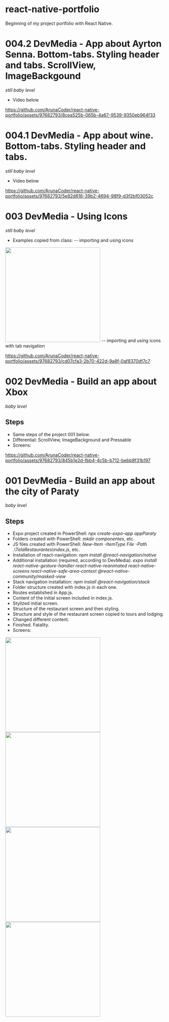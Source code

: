 # react-native-portfolio
 Beginning of my project portfolio with React Native.

# 004.2 DevMedia - App about Ayrton Senna. Bottom-tabs. Styling header and tabs. ScrollView, ImageBackgound
*still baby level*
- Video below


https://github.com/ArunaCoder/react-native-portfolio/assets/97682793/8cea525b-065b-4a67-9539-9350eb964f33




# 004.1 DevMedia - App about wine. Bottom-tabs. Styling header and tabs.
*still baby level*
- Video below

https://github.com/ArunaCoder/react-native-portfolio/assets/97682793/5e82d616-39b2-4694-98f9-d3f2bf03052c



# 003 DevMedia - Using Icons
*still baby level*
- Examples copied from class:
-- importing and using icons
<img src="/readme_img/icons.jpeg" width="300" />
-- importing and using icons with tab navigation

https://github.com/ArunaCoder/react-native-portfolio/assets/97682793/cd07cfa3-2b70-422d-9a8f-0af8370df7c7


# 002 DevMedia - Build an app about Xbox
*baby level*
## Steps
- Same steps of the project 001 below.
- Differential: ScrollView, ImageBackground and Pressable
- Screens:

https://github.com/ArunaCoder/react-native-portfolio/assets/97682793/845b1e2d-fbb4-4c5b-b712-bebb8f31b197


# 001 DevMedia - Build an app about the city of Paraty
*baby level*

## Steps
- Expo project created in PowerShell: *npx create-expo-app appParaty*
- Folders created with PowerShell: *mkdir componentes*, etc.
- JS files created with PowerShell: *New-Item -ItemType File -Path .\TelaRestaurantes\index.js*, etc.
- Installation of react-navigation: *npm install @react-navigation/native*
- Additional installation (required, according to DevMedia):  *expo install react-native-gesture-handler react-native-reanimated react-native-screens react-native-safe-area-context @react-native-community/masked-view*
- Stack navigation installation: *npm install @react-navigation/stack*
- Folder structure created with index.js in each one.
- Routes established in App.js.
- Content of the initial screen included in index.js.
- Stylized initial screen.
- Structure of the restaurant screen and then styling.
- Structure and style of the restaurant screen copied to tours and lodging.
- Changed different content.
- Finished. Fatality.
- Screens:
<img src="/readme_img/initial.jpeg" width="300" />
<img src="/readme_img/restaurants.jpeg" width="300" />
<img src="/readme_img/tours.jpeg" width="300" />
<img src="/readme_img/lodging.jpeg" width="300" />
